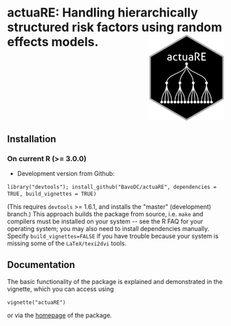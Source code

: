 actuaRE: Handling hierarchically structured risk factors using random effects models. <img src="inst/figures/actuaRE.png" alt="" align="right" height="200"/>
====

<br clear="right">

## Installation

### On current R (>= 3.0.0)
* Development version from Github:
```
library("devtools"); install_github("BavoDC/actuaRE", dependencies = TRUE, build_vignettes = TRUE)
```
(This requires `devtools` >= 1.6.1, and installs the "master" (development) branch.)
This approach builds the package from source, i.e. `make` and compilers must be installed on your system -- see the R FAQ for your operating system; you may also need to install dependencies manually. Specify `build_vignettes=FALSE` if you have trouble because your system is missing some of the `LaTeX/texi2dvi` tools.

## Documentation
The basic functionality of the package is explained and demonstrated in the vignette, which you can access using
```
vignette("actuaRE")
```
or via the [homepage](https://bavodc.github.io/websiteactuaRE/articles/actuaRE.html) of the package.
